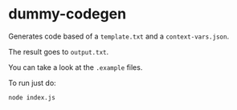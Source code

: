 # dummy-codegen

Generates code based of a `template.txt` and a `context-vars.json`.

The result goes to `output.txt`.

You can take a look at the `.example` files.

To run just do:

```
node index.js
```
